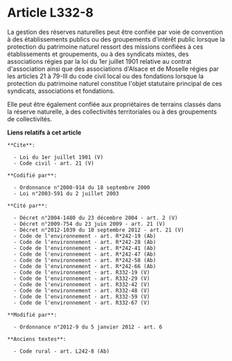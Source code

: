 # Article L332-8

La gestion des réserves naturelles peut être confiée par voie de convention à des établissements publics ou des groupements
d'intérêt public lorsque la protection du patrimoine naturel ressort des missions confiées à ces établissements et
groupements, ou à des syndicats mixtes, des associations régies par la loi du 1er juillet 1901 relative au contrat
d'association ainsi que des associations d'Alsace et de Moselle régies par les articles 21 à 79-III du code civil local ou
des fondations lorsque la protection du patrimoine naturel constitue l'objet statutaire principal de ces syndicats,
associations et fondations. 

Elle peut être également confiée aux propriétaires de terrains classés dans la réserve naturelle, à des collectivités
territoriales ou à des groupements de collectivités.

**Liens relatifs à cet article**

	**Cite**:

	  - Loi du 1er juillet 1901 (V)
	  - Code civil - art. 21 (V)

	**Codifié par**:

	  - Ordonnance n°2000-914 du 18 septembre 2000
	  - Loi n°2003-591 du 2 juillet 2003

	**Cité par**:

	  - Décret n°2004-1480 du 23 décembre 2004 - art. 2 (V)
	  - Décret n°2009-754 du 23 juin 2009 - art. 21 (V)
	  - Décret n°2012-1039 du 10 septembre 2012 - art. 21 (V)
	  - Code de l'environnement - art. R*242-19 (Ab)
	  - Code de l'environnement - art. R*242-28 (Ab)
	  - Code de l'environnement - art. R*242-41 (Ab)
	  - Code de l'environnement - art. R*242-47 (Ab)
	  - Code de l'environnement - art. R*242-58 (Ab)
	  - Code de l'environnement - art. R*242-66 (Ab)
	  - Code de l'environnement - art. R332-19 (V)
	  - Code de l'environnement - art. R332-29 (V)
	  - Code de l'environnement - art. R332-42 (V)
	  - Code de l'environnement - art. R332-48 (V)
	  - Code de l'environnement - art. R332-59 (V)
	  - Code de l'environnement - art. R332-67 (V)

	**Modifié par**:

	  - Ordonnance n°2012-9 du 5 janvier 2012 - art. 6

	**Anciens textes**:

	  - Code rural - art. L242-8 (Ab)
